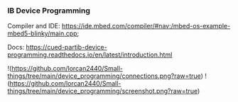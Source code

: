 ### IB Device Programming

Compiler and IDE: https://ide.mbed.com/compiler/#nav:/mbed-os-example-mbed5-blinky/main.cpp;

Docs: https://cued-partib-device-programming.readthedocs.io/en/latest/introduction.html

!(https://github.com/lorcan2440/Small-things/tree/main/device_programming/connections.png?raw=true)
!(https://github.com/lorcan2440/Small-things/tree/main/device_programming/screenshot.png?raw=true)
